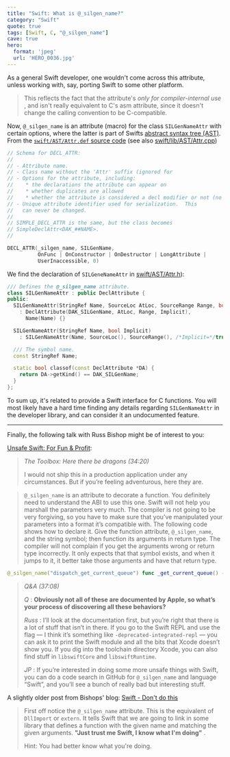```yaml
---
title: "Swift: What is @_silgen_name?"
category: "Swift"
quote: true
tags: [Swift, C, "@_silgen_name"]
cave: true
hero:
  format: 'jpeg'
  url: 'HERO_0036.jpg'
---
```

As a general Swift developer, one wouldn't come across this attribute, unless working with, say, porting Swift to some other platform.

> This reflects the fact that the attribute's *only for compiler-internal use* , and isn't really equivalent to C's asm attribute, since it doesn't change the calling convention to be C-compatible.

Now, `@_silgen_name` is an attribute (macro) for the class `SILGenNameAttr` with certain options, where the latter is part of Swifts [abstract syntax tree (AST)](https://en.wikipedia.org/wiki/Abstract_syntax_tree). From the [`swift/AST/Attr.def` source code](https://github.com/apple/swift/blob/master/include/swift/AST/Attr.def) (see also [swift/lib/AST/Attr.cpp](https://github.com/apple/swift/blob/master/lib/AST/Attr.cpp))

```cpp
// Schema for DECL_ATTR:
//
// - Attribute name.
// - Class name without the 'Attr' suffix (ignored for
// - Options for the attribute, including:
//    * the declarations the attribute can appear on
//    * whether duplicates are allowed
//    * whether the attribute is considered a decl modifier or not (no '@')
// - Unique attribute identifier used for serialization.  This
//   can never be changed.
//
// SIMPLE_DECL_ATTR is the same, but the class becomes
// SimpleDeclAttr<DAK_##NAME>.
//

DECL_ATTR(_silgen_name, SILGenName,
          OnFunc | OnConstructor | OnDestructor | LongAttribute |
          UserInaccessible, 0)
```


We find the declaration of `SILGeneNameAttr` in [swift/AST/Attr.h](https://github.com/apple/swift/blob/master/include/swift/AST/Attr.h)):

```cpp
/// Defines the @_silgen_name attribute.
class SILGenNameAttr : public DeclAttribute {
public:
  SILGenNameAttr(StringRef Name, SourceLoc AtLoc, SourceRange Range, bool Implicit)
    : DeclAttribute(DAK_SILGenName, AtLoc, Range, Implicit),
      Name(Name) {}

  SILGenNameAttr(StringRef Name, bool Implicit)
    : SILGenNameAttr(Name, SourceLoc(), SourceRange(), /*Implicit=*/true) {}

  /// The symbol name.
  const StringRef Name;

  static bool classof(const DeclAttribute *DA) {
    return DA->getKind() == DAK_SILGenName;
  }
};
```

To sum up, it's related to provide a Swift interface for C functions. You will most likely have a hard time finding any details regarding `SILGenNameAttr` in the developer library, and can consider it an undocumented feature.

***

Finally, the following talk with Russ Bishop might be of interest to you:

[Unsafe Swift: For Fun &amp; Profit](https://realm.io/news/russ-bishop-unsafe-swift/):

> *The Toolbox: Here there be dragons (34:20)*
>
> I would not ship this in a production application under any circumstances. But if you’re feeling adventurous, here they are.

> `@_silgen_name` is an attribute to decorate a function. You definitely need to understand the ABI to use this one. Swift will not help you marshall the parameters very much. The compiler is not going to be very forgiving, so you have to make sure that you’ve manipulated your parameters into a format it’s compatible with. The following code shows how to declare it. Give the function attribute, `@_silgen_name`, and the string symbol; then function its arguments in return type. The compiler will not complain if you get the arguments wrong or return type incorrectly. It only expects that that symbol exists, and when it jumps to it, it better take those arguments and have that return type.
>
```swift
@_silgen_name("dispatch_get_current_queue") func _get_current_queue() -> dispatch_queue_t
```
>
> *Q&amp;A (37:08)*
>
> *Q* : **Obviously not all of these are documented by Apple, so what’s your process of discovering all these behaviors?**
>
> *Russ* : I’ll look at the documentation first, but you’re right that there is a lot of stuff that isn’t in there. If you go to the Swift REPL and use the flag — I think it’s something like `-deprecated-integrated-repl` — you can ask it to print the Swift module and all the bits that Xcode doesn’t show you. If you dig into the toolchain directory Xcode, you can also find stuff in `libswiftCore` and `libswiftRuntime`.
>
> *JP* : If you’re interested in doing some more unsafe things with Swift, you can do a code search in GitHub for `@_silgen_name` and language “Swift”, and you’ll see a bunch of really bad but interesting stuff.

A slightly older post from Bishops' blog: [Swift - Don't do this](https://www.russbishop.net/swift-don-t-do-this)

> First off notice the `@_silgen_name` attribute. This is the equivalent of `DllImport` or `extern`. It tells Swift that we are going to link in some library that defines a function with the given name and matching the given arguments. **"Just trust me Swift, I know what I'm doing"** .
>
> Hint: You had better know what you're doing.
